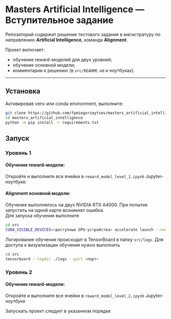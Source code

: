 # Masters Artificial Intelligence — Вступительное задание

Репозиторий содержит решение тестового задания в магистратуру по направлению **Artificial Intelligence**, команда **Alignment**.

Проект включает:
- обучение reward-моделей для двух уровней;
- обучение основной модели;
- комментарии к решению (в `src/README.md` и ноутбуках).

---

## Установка

Активировав venv или conda environment, выполните:

```bash
git clone https://github.com/fpmiegorzaytsev/masters_artificial_intelligence.git
cd masters_artificial_intelligence
python -m pip install -r requirements.txt
```

## Запуск

### Уровень 1

#### Обучение reward-модели:

Откройте и выполните все ячейки в `reward_model_level_1.ipynb` Jupyter-ноутбуке:

#### Alignment основной модели:
Обучение выполнялось на двух NVIDIA RTX A4000. При попытке запустить на одной карте возникнет ошибка. \
Для запуска обучения выполните

```bash
cd src
CUDA_VISIBLE_DEVICES=<доступные GPU-устройства> accelerate launch --num_processes=<количество доступных устройств> train.py --batch_size <размер батча> --lr <шаг обучения> --n_epochs <количество эпох> --max_new_tokens <количество токенов генерации> --level <уровень задачи>
```
Логирование обучения происходит в TensorBoard в папку `src/logs`. Для доступа к визуализации обучения нужно выполнить

```bash
cd src
tensorboard --logdir ./logs --port <порт>
```
### Уровень 2

#### Обучение reward-модели:

Откройте и выполните все ячейки в `reward_model_level_2.ipynb` Jupyter-ноутбуке 

Запускать проект следует в указанном порядке

